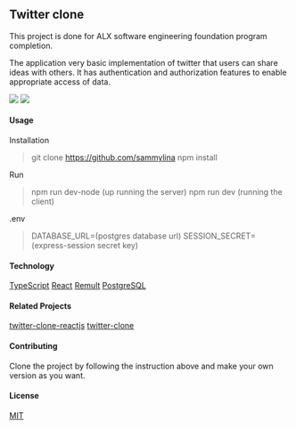 ## Twitter clone

This project is done for ALX software engineering foundation program completion.

The application very basic implementation of twitter that users can share ideas with others. It has authentication and authorization features to enable appropriate access of data. 

![](https://github.com/alx-portfolio/public/user_home.png)
![](https://github.com/alx-portfolio/public/app_home.png)

#### Usage

Installation
> git clone https://github.com/sammylina
> npm install


Run
> npm run dev-node (up running the server)
> npm run dev (running the client)

.env
> DATABASE_URL=(postgres database url)
> SESSION_SECRET=(express-session secret key)

#### Technology

  [TypeScript](https://www.typescriptlang.org/)
	[React](https://react.dev/)
	[Remult](https://remult.dev/)
	[PostgreSQL](https://www.postgresql.org/)

#### Related Projects
[twitter-clone-reactjs](https://github.com/eltonlazzarin/twitter-clone-reactjs)
[twitter-clone](https://github.com/ccrsxx/twitter-clone)
#### Contributing
Clone the project by following the instruction above  and make your own 
version as you want.

#### License
 [MIT](https://choosealicense.com/licenses/mit/)